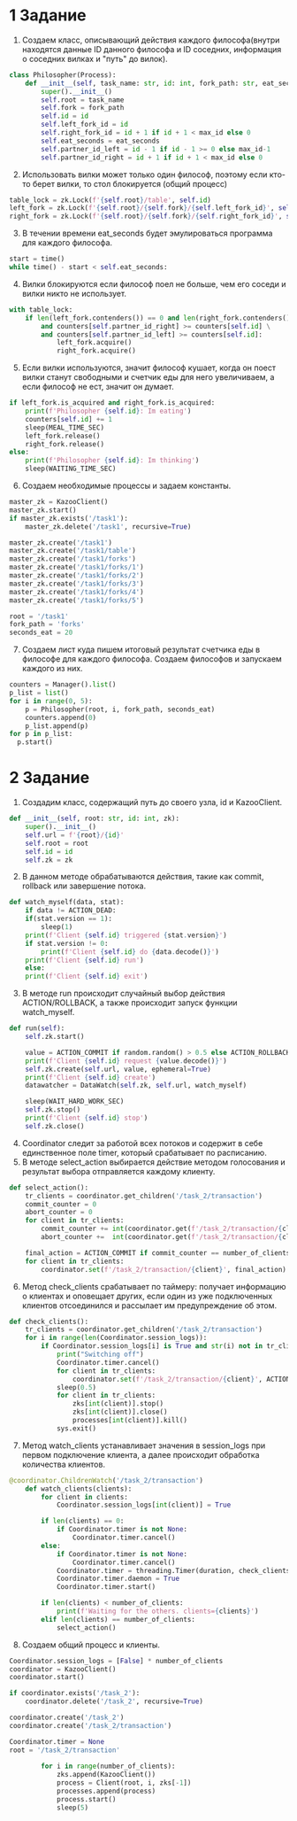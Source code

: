 # 1 Задание
1) Создаем класс, описывающий действия каждого философа(внутри находятся данные ID данного философа и ID соседних, информация о соседних вилках и "путь" до вилок).
```python
class Philosopher(Process):
	def __init__(self, task_name: str, id: int, fork_path: str, eat_seconds: int = 15, max_id: int = 5):
		super().__init__()
		self.root = task_name
		self.fork = fork_path
		self.id = id
		self.left_fork_id = id
		self.right_fork_id = id + 1 if id + 1 < max_id else 0
		self.eat_seconds = eat_seconds
		self.partner_id_left = id - 1 if id - 1 >= 0 else max_id-1
		self.partner_id_right = id + 1 if id + 1 < max_id else 0
```
2) Использовать вилки может только один философ, поэтому если кто-то берет вилки, то стол блокируется (общий процесс)
```python
table_lock = zk.Lock(f'{self.root}/table', self.id)
left_fork = zk.Lock(f'{self.root}/{self.fork}/{self.left_fork_id}', self.id)
right_fork = zk.Lock(f'{self.root}/{self.fork}/{self.right_fork_id}', self.id)
```
3) В течении времени eat_seconds будет эмулироваться программа для каждого философа.
```python
start = time()
while time() - start < self.eat_seconds:
```
4) Вилки блокируются если философ поел не больше, чем его соседи и вилки никто не использует.
```python
with table_lock:
	if len(left_fork.contenders()) == 0 and len(right_fork.contenders()) == 0 \
		and counters[self.partner_id_right] >= counters[self.id] \
		and counters[self.partner_id_left] >= counters[self.id]:
			left_fork.acquire()
			right_fork.acquire()
```
5) Если вилки используются, значит философ кушает, когда он поест вилки станут свободными и счетчик еды для него увеличиваем, а если философ не ест, значит он думает.
```python
if left_fork.is_acquired and right_fork.is_acquired:
	print(f'Philosopher {self.id}: Im eating')
	counters[self.id] += 1
	sleep(MEAL_TIME_SEC)
	left_fork.release()
	right_fork.release()
else:
	print(f'Philosopher {self.id}: Im thinking')
	sleep(WAITING_TIME_SEC)
```
6) Создаем необходимые процессы и задаем константы.
```python
master_zk = KazooClient()
master_zk.start()
if master_zk.exists('/task1'):
	master_zk.delete('/task1', recursive=True)

master_zk.create('/task1')
master_zk.create('/task1/table')
master_zk.create('/task1/forks')
master_zk.create('/task1/forks/1')
master_zk.create('/task1/forks/2')
master_zk.create('/task1/forks/3')
master_zk.create('/task1/forks/4')
master_zk.create('/task1/forks/5')

root = '/task1'
fork_path = 'forks'
seconds_eat = 20
```
7) Создаем лист куда пишем итоговый результат счетчика еды в философе для каждого философа. Создаем философов и запускаем каждого из них.
```python
counters = Manager().list()
p_list = list()
for i in range(0, 5):
	p = Philosopher(root, i, fork_path, seconds_eat)
	counters.append(0)
	p_list.append(p)
for p in p_list: 
  p.start()
```
# 2 Задание
1)	Создадим класс, содержащий путь до своего узла, id и KazooClient.
```python
def __init__(self, root: str, id: int, zk):
	super().__init__()
	self.url = f'{root}/{id}'
	self.root = root
	self.id = id
	self.zk = zk
```
2)	В данном методе обрабатываются действия, такие как commit, rollback или завершение потока.
```python
def watch_myself(data, stat):
    if data != ACTION_DEAD:
	if(stat.version == 1):
	    sleep(1)
	print(f'Client {self.id} triggered {stat.version}')
	if stat.version != 0:
	    print(f'Client {self.id} do {data.decode()}')
	print(f'Client {self.id} run')
    else:
	print(f'Client {self.id} exit')
```
3)	В методе run происходит случайный выбор действия ACTION/ROLLBACK, а также происходит запуск функции watch_myself.
```python
def run(self):      
	self.zk.start()

	value = ACTION_COMMIT if random.random() > 0.5 else ACTION_ROLLBACK
	print(f'Client {self.id} request {value.decode()}')
	self.zk.create(self.url, value, ephemeral=True)
	print(f'Client {self.id} create')
	datawatcher = DataWatch(self.zk, self.url, watch_myself)

	sleep(WAIT_HARD_WORK_SEC)
	self.zk.stop()
	print(f'Client {self.id} stop')
	self.zk.close()
```
4)	Coordinator следит за работой всех потоков и содержит в себе единственное поле timer, который срабатывает по расписанию.
5)	В методе select_action выбирается действие методом голосования и результат выбора отправляется каждому клиенту.
```python
def select_action():
	tr_clients = coordinator.get_children('/task_2/transaction')
	commit_counter = 0
	abort_counter = 0
	for client in tr_clients:
		commit_counter += int(coordinator.get(f'/task_2/transaction/{client}')[0] == ACTION_COMMIT)
		abort_counter +=  int(coordinator.get(f'/task_2/transaction/{client}')[0] == ACTION_ROLLBACK)

	final_action = ACTION_COMMIT if commit_counter == number_of_clients else ACTION_ROLLBACK
	for client in tr_clients:
		coordinator.set(f'/task_2/transaction/{client}', final_action)
````
6)	Метод check_clients срабатывает по таймеру: получает информацию о клиентах и оповещает других, если один из уже подключенных клиентов отсоединился и рассылает им предупреждение об этом.
```python
def check_clients():
	tr_clients = coordinator.get_children('/task_2/transaction')
	for i in range(len(Coordinator.session_logs)):
		if Coordinator.session_logs[i] is True and str(i) not in tr_clients:
			print("Switching off")
			Coordinator.timer.cancel()
			for client in tr_clients:
				coordinator.set(f'/task_2/transaction/{client}', ACTION_DEAD)
			sleep(0.5)
			for client in tr_clients:
				zks[int(client)].stop()
				zks[int(client)].close()
				processes[int(client)].kill()
			sys.exit()
```
7)	Метод watch_clients устанавливает значения в session_logs при первом подключение клиента, а далее происходит обработка количества клиентов.
```python
@coordinator.ChildrenWatch('/task_2/transaction')
	def watch_clients(clients):
		for client in clients:
			Coordinator.session_logs[int(client)] = True

		if len(clients) == 0:
			if Coordinator.timer is not None:
				Coordinator.timer.cancel()
		else:
			if Coordinator.timer is not None:
				Coordinator.timer.cancel()
			Coordinator.timer = threading.Timer(duration, check_clients)
			Coordinator.timer.daemon = True
			Coordinator.timer.start()

		if len(clients) < number_of_clients:
			print(f'Waiting for the others. clients={clients}')
		elif len(clients) == number_of_clients:
			select_action()
```
8)	Создаем общий процесс и клиенты.
```python
Coordinator.session_logs = [False] * number_of_clients
coordinator = KazooClient()
coordinator.start()

if coordinator.exists('/task_2'):
	coordinator.delete('/task_2', recursive=True)

coordinator.create('/task_2')
coordinator.create('/task_2/transaction')

Coordinator.timer = None
root = '/task_2/transaction'
        
        for i in range(number_of_clients):
            zks.append(KazooClient())
            process = Client(root, i, zks[-1])
            processes.append(process)
            process.start()
            sleep(5)
```
